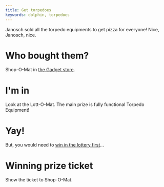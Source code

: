 ```yaml
---
title: Get torpedoes
keywords: dolphin, torpedoes
---
```


Janosch sold all the torpedo equipments to get pizza for everyone! Nice, Janosch, nice.

# Who bought them?
Shop-O-Mat in [the Gadget store](006-gadget-shop.md).

# I'm in
Look at the Lott-O-Mat. The main prize is fully functional Torpedo Equipment!

# Yay!
But, you would need to [win in the lottery first](023-lottery.md)...

# Winning prize ticket
Show the ticket to Shop-O-Mat.
